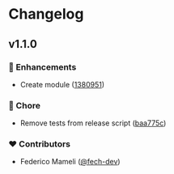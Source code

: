 # Changelog


## v1.1.0


### 🚀 Enhancements

- Create module ([1380951](https://github.com/fech-dev/nuxt-firebase-emulators/commit/1380951))

### 🏡 Chore

- Remove tests from release script ([baa775c](https://github.com/fech-dev/nuxt-firebase-emulators/commit/baa775c))

### ❤️ Contributors

- Federico Mameli ([@fech-dev](http://github.com/fech-dev))


